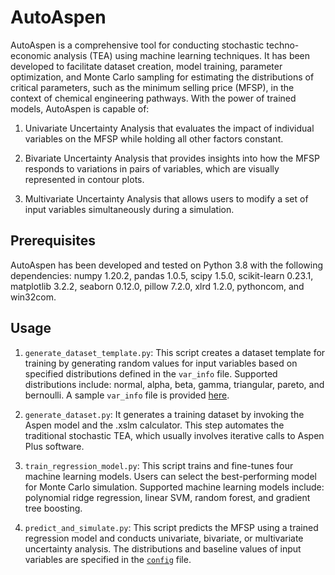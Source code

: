 # AutoAspen
AutoAspen is a comprehensive tool for conducting stochastic techno-economic analysis (TEA) using machine learning techniques. It has been developed to facilitate dataset creation, model training, parameter optimization, and Monte Carlo sampling for estimating the distributions of critical parameters, such as the minimum selling price (MFSP), in the context of chemical engineering pathways. With the power of trained models, AutoAspen is capable of:

1. Univariate Uncertainty Analysis that evaluates the impact of individual variables on the MFSP while holding all other factors constant.

2. Bivariate Uncertainty Analysis that provides insights into how the MFSP responds to variations in pairs of variables, which are visually represented in contour plots.

3. Multivariate Uncertainty Analysis that allows users to modify a set of input variables simultaneously during a simulation.

## Prerequisites
AutoAspen has been developed and tested on Python 3.8 with the following dependencies: numpy 1.20.2, pandas 1.0.5, scipy 1.5.0, scikit-learn 0.23.1, matplotlib 3.2.2, seaborn 0.12.0, pillow 7.2.0, xlrd 1.2.0, pythoncom, and win32com.

## Usage
1. `generate_dataset_template.py`: This script creates a dataset template for training by generating random values for input variables based on specified distributions defined in the `var_info` file. Supported distributions include: normal, alpha, beta, gamma, triangular, pareto, and bernoulli. A sample `var_info` file is provided [here](https://github.com/Chaowu88/autoaspen/blob/main/ATJ_pathway/var_info.xlsx).

2. `generate_dataset.py`: It generates a training dataset by invoking the Aspen model and the .xslm calculator. This step automates the traditional stochastic TEA, which usually involves iterative calls to Aspen Plus software.

3. `train_regression_model.py`: This script trains and fine-tunes four machine learning models. Users can select the best-performing model for Monte Carlo simulation. Supported machine learning models include: polynomial ridge regression, linear SVM, random forest, and gradient tree boosting.

4. `predict_and_simulate.py`: This script predicts the MFSP using a trained regression model and conducts univariate, bivariate, or multivariate uncertainty analysis. The distributions and baseline values of input variables are specified in the [`config`](https://github.com/Chaowu88/autoaspen/blob/main/ATJ_pathway/config.xlsx) file.

